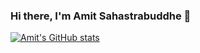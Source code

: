 ### Hi there, I'm Amit Sahastrabuddhe 👋
[![Amit's GitHub stats](https://github-readme-stats.vercel.app/api?username=AmitSahastra&count_private=true&show_icons=true&theme=radical)](https://github.com/AmitSahastra/github-readme-stats)
<!--
**AmitSahastra/AmitSahastra** is a ✨ _special_ ✨ repository because its `README.md` (this file) appears on your GitHub profile.

Here are some ideas to get you started:

- 🔭 I’m currently working on ...
- 🌱 I’m currently learning ...
- 👯 I’m looking to collaborate on ...
- 🤔 I’m looking for help with ...
- 💬 Ask me about ...
- 📫 How to reach me: ...
- 😄 Pronouns: ...
- ⚡ Fun fact: ...
-->
